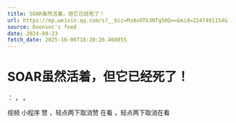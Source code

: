 ```yaml
---
title: SOAR虽然活着，但它已经死了！
url: https://mp.weixin.qq.com/s?__biz=MzAxOTk3NTg5OQ==&mid=2247491154&idx=1&sn=f1bb351fc52a7fcd152d55f3e57b5ee8
source: Doonsec's feed
date: 2024-09-23
fetch_date: 2025-10-06T18:20:26.468855
---
```


# SOAR虽然活着，但它已经死了！

：
，
。

视频
小程序
赞
，轻点两下取消赞
在看
，轻点两下取消在看